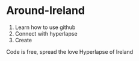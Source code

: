 Around-Ireland
==============
1) Learn how to use github
2) Connect with hyperlapse
3) Create

Code is free, spread the love
Hyperlapse of Ireland
